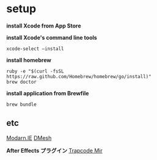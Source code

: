 
# setup

**install Xcode from App Store**

**install Xcode's command line tools**
```
xcode-select —install
```

**install homebrew**
```
ruby -e "$(curl -fsSL https://raw.github.com/Homebrew/homebrew/go/install)"
brew doctor
```

**install application from Brewfile**
```
brew bundle
```

## etc
[Modarn.IE](http://stocker.jp/diary/modern_ie/)
[DMesh](http://dmesh.thedofl.com/)



**After Effects プラグイン**
[Trapcode Mir](http://www.flashbackj.com/trapcode/mir/)